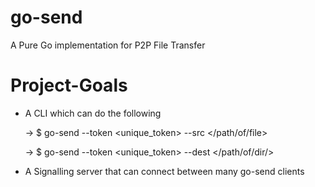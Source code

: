 # go-send
A Pure Go implementation for P2P File Transfer

# Project-Goals

* A CLI which can do the following
  
  -> $ go-send --token <unique_token> --src </path/of/file>
  
  -> $ go-send --token <unique_token> --dest </path/of/dir/>
  
* A Signalling server that can connect between many go-send clients
